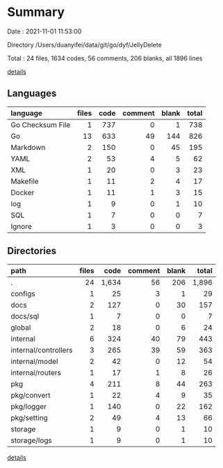# Summary

Date : 2021-11-01 11:53:00

Directory /Users/duanyifei/data/git/go/dyf/JellyDelete

Total : 24 files,  1634 codes, 56 comments, 206 blanks, all 1896 lines

[details](details.md)

## Languages
| language | files | code | comment | blank | total |
| :--- | ---: | ---: | ---: | ---: | ---: |
| Go Checksum File | 1 | 737 | 0 | 1 | 738 |
| Go | 13 | 633 | 49 | 144 | 826 |
| Markdown | 2 | 150 | 0 | 45 | 195 |
| YAML | 2 | 53 | 4 | 5 | 62 |
| XML | 1 | 20 | 0 | 3 | 23 |
| Makefile | 1 | 11 | 2 | 4 | 17 |
| Docker | 1 | 11 | 1 | 3 | 15 |
| log | 1 | 9 | 0 | 1 | 10 |
| SQL | 1 | 7 | 0 | 0 | 7 |
| Ignore | 1 | 3 | 0 | 0 | 3 |

## Directories
| path | files | code | comment | blank | total |
| :--- | ---: | ---: | ---: | ---: | ---: |
| . | 24 | 1,634 | 56 | 206 | 1,896 |
| configs | 1 | 25 | 3 | 1 | 29 |
| docs | 2 | 127 | 0 | 30 | 157 |
| docs/sql | 1 | 7 | 0 | 0 | 7 |
| global | 2 | 18 | 0 | 6 | 24 |
| internal | 6 | 324 | 40 | 79 | 443 |
| internal/controllers | 3 | 265 | 39 | 59 | 363 |
| internal/model | 2 | 42 | 0 | 12 | 54 |
| internal/routers | 1 | 17 | 1 | 8 | 26 |
| pkg | 4 | 211 | 8 | 44 | 263 |
| pkg/convert | 1 | 22 | 4 | 9 | 35 |
| pkg/logger | 1 | 140 | 0 | 22 | 162 |
| pkg/setting | 2 | 49 | 4 | 13 | 66 |
| storage | 1 | 9 | 0 | 1 | 10 |
| storage/logs | 1 | 9 | 0 | 1 | 10 |

[details](details.md)
